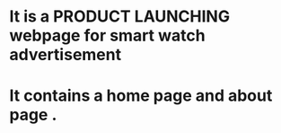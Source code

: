 # It is a PRODUCT LAUNCHING webpage for smart watch advertisement
  # It contains a home page and about page .
